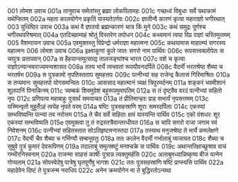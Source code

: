 001	लोमश उवाच
001a	तानुवाच समेतांस्तु ब्रह्मा लोकपितामहः
001c	गच्छध्वं विबुधाः सर्वे यथाकामं यथेप्सितम्
002a	महता कालयोगेन प्रकृतिं यास्यतेऽर्णवः
002c	ज्ञातीन्वै कारणं कृत्वा महाराज्ञो भगीरथात्
003	युधिष्ठिर उवाच
003a	कथं वै ज्ञातयो ब्रह्मन्कारणं चात्र किं मुने
003c	कथं समुद्रः पूर्णश्च भगीरथपरिश्रमात्
004a	एतदिच्छाम्यहं श्रोतुं विस्तरेण तपोधन
004c	कथ्यमानं त्वया विप्र राज्ञां चरितमुत्तमम्
005	वैशम्पायन उवाच
005a	एवमुक्तस्तु विप्रेन्द्रो धर्मराज्ञा महात्मना
005c	कथयामास माहात्म्यं सगरस्य महात्मनः
006	लोमश उवाच
006a	इक्ष्वाकूणां कुले जातः सगरो नाम पार्थिवः
006c	रूपसत्त्वबलोपेतः स चापुत्रः प्रतापवान्
007a	स हैहयान्समुत्साद्य तालजङ्घांश्च भारत
007c	वशे च कृत्वा राज्ञोऽन्यान्स्वराज्यमन्वशासत
008a	तस्य भार्ये त्वभवतां रूपयौवनदर्पिते
008c	वैदर्भी भरतश्रेष्ठ शैब्या च भरतर्षभ
009a	स पुत्रकामो नृपतिस्तताप सुमहत्तपः
009c	पत्नीभ्यां सह राजेन्द्र कैलासं गिरिमाश्रितः
010a	स तप्यमानः सुमहत्तपो योगसमन्वितः
010c	आससाद महात्मानं त्र्यक्षं त्रिपुरमर्दनम्
011a	शङ्करं भवमीशानं शूलपानिं पिनाकिनम्
011c	त्र्यम्बकं शिवमुग्रेशं बहुरूपमुमापतिम्
012a	स तं दृष्ट्वैव वरदं पत्नीभ्यां सहितो नृपः
012c	प्रणिपत्य महाबाहुः पुत्रार्थं समयाचत
013a	तं प्रीतिमान्हरः प्राह सभार्यं नृपसत्तमम्
013c	यस्मिन्वृतो मुहूर्तेऽहं त्वयेह नृपते वरम्
014a	षष्टिः पुत्रसहस्राणि शूराः समरदर्पिताः
014c	एकस्यां सम्भविष्यन्ति पत्न्यां तव नरोत्तम
015a	ते चैव सर्वे सहिताः क्षयं यास्यन्ति पार्थिव
015c	एको वंशधरः शूर एकस्यां सम्भविष्यति
015e	एवमुक्त्वा तु तं रुद्रस्तत्रैवान्तरधीयत
016a	स चापि सगरो राजा जगाम स्वं निवेशनम्
016c	पत्नीभ्यां सहितस्तात सोऽतिहृष्टमनास्तदा
017a	तस्याथ मनुजश्रेष्ठ ते भार्ये कमलेक्षणे
017c	वैदर्भी चैव शैब्या च गर्भिण्यौ सम्बभूवतुः
018a	ततः कालेन वैदर्भी गर्भालाबुं व्यजायत
018c	शैब्या च सुषुवे पुत्रं कुमारं देवरूपिणम्
019a	तदालाबुं समुत्स्रष्टुं मनश्चक्रे स पार्थिवः
019c	अथान्तरिक्षाच्छुश्राव वाचं गम्भीरनिस्वनाम्
020a	राजन्मा साहसं कार्षीः पुत्रान्न त्यक्तुमर्हसि
020c	अलाबुमध्यान्निष्कृष्य बीजं यत्नेन गोप्यताम्
021a	सोपस्वेदेषु पात्रेषु घृतपूर्णेषु भागशः
021c	ततः पुत्रसहस्राणि षष्टिं प्राप्स्यसि पार्थिव
022a	महादेवेन दिष्टं ते पुत्रजन्म नराधिप
022c	अनेन क्रमयोगेन मा ते बुद्धिरतोऽन्यथा
